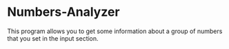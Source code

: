 # Numbers-Analyzer
This program allows you to get some information about a group of numbers that you set in the input section.

